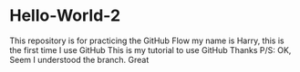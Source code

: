 # Hello-World-2
This repository is for practicing the GitHub Flow
my name is Harry, this is the first time I use GitHub
This is my tutorial to use GitHub
Thanks
P/S: OK, Seem I understood the branch. Great
